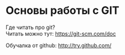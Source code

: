 # Основы работы с GIT

Где читать про git?  
Читать можно тут: https://git-scm.com/doc

Обучалка от github: http://try.github.com/
